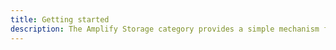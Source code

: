 ```yaml
---
title: Getting started
description: The Amplify Storage category provides a simple mechanism for managing user content for your app in public, protected, or private storage buckets. The Amplify AWS S3 Storage plugin leverages Amazon S3.
---
```


<inline-fragment platform="js" src="~/lib/storage/fragments/js/getting-started.md"></inline-fragment> <inline-fragment platform="ios" src="~/lib/storage/fragments/native_common/getting-started/common.md"></inline-fragment> <inline-fragment platform="android" src="~/lib/storage/fragments/native_common/getting-started/common.md"></inline-fragment> <inline-fragment platform="flutter" src="~/lib/storage/fragments/native_common/getting-started/common.md"></inline-fragment>